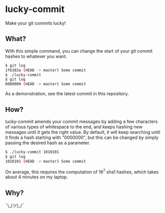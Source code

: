 # lucky-commit

Make your git commits lucky!

## What?

With this simple command, you can change the start of your git commit hashes to whatever you want.

```bash
$ git log
1f6383a (HEAD -> master) Some commit
$ ./lucky-commit
$ git log
0000000 (HEAD -> master) Some commit
```

As a demonstration, see the latest commit in this repository.

## How?

lucky-commit amends your commit messages by adding a few characters of various types of whitespace to the end, and keeps hashing new messages until it gets the right value. By default, it will keep searching until it finds a hash starting with "0000000", but this can be changed by simply passing the desired hash as a parameter.

```bash
$ ./lucky-commit 1010101
$ git log
1010101 (HEAD -> master) Some commit
```

On average, this requires the computation of 16<sup>7</sup> sha1 hashes, which takes about 4 minutes on my laptop.

## Why?

¯\\\_(ツ)_/¯
